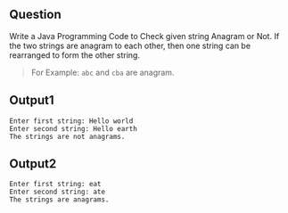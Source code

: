 ## Question
Write a Java Programming Code to Check given string Anagram or Not. If the two strings are anagram to each other, then one string can be rearranged to form the other string. 
> For Example: `abc` and `cba` are anagram.

## Output1
```
Enter first string: Hello world
Enter second string: Hello earth
The strings are not anagrams.
```

## Output2
```
Enter first string: eat
Enter second string: ate
The strings are anagrams.
```
